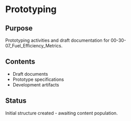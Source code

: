 # Prototyping

## Purpose
Prototyping activities and draft documentation for 00-30-07_Fuel_Efficiency_Metrics.

## Contents
- Draft documents
- Prototype specifications
- Development artifacts

## Status
Initial structure created - awaiting content population.
